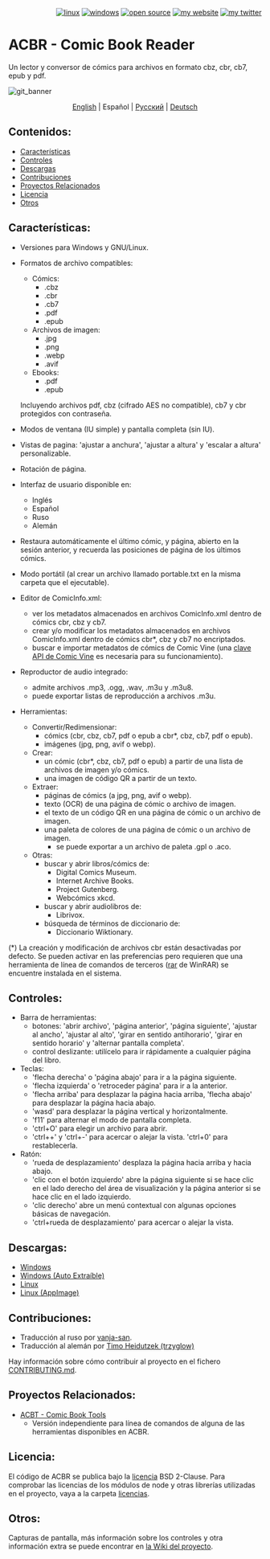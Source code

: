 <p align="right">  
  <a href="#downloads"><img src="https://user-images.githubusercontent.com/8535921/189104931-527ab8bc-8757-4e04-8150-5207d2077bb8.png" title="linux"></a>
  <a href="#downloads"><img src="https://user-images.githubusercontent.com/8535921/189104940-ade062d9-d2e0-4e08-83a4-f34cdb457025.png" title="windows"></a>
  <a href="#license"><img src="https://user-images.githubusercontent.com/8535921/189119543-b1f7cc20-bd0e-44e7-811a-c23b0ccdf767.png" title="open source"></a>
  <a href="http://www.binarynonsense.com/"><img src="https://user-images.githubusercontent.com/8535921/189104953-7ac2d4d1-7d36-483b-8cc9-3568d1cbf6e5.png" title="my website"></a>
  <a href="https://twitter.com/binarynonsense"><img src="https://user-images.githubusercontent.com/8535921/189104963-ae74d98e-ddb3-4068-8958-7028ecae2966.png" title="my twitter"></a>
</p>

# ACBR - Comic Book Reader

Un lector y conversor de cómics para archivos en formato cbz, cbr, cb7, epub y pdf.

![git_banner](https://github.com/binarynonsense/comic-book-reader/assets/8535921/a8a7f902-4445-4695-9bc0-bbae4cba78f2)

<p align="center">
  <a href="./README.en.md">English</a> |
  <span>Español</span> | 
  <a href="./README.ru.md">Русский</a> | 
  <a href="./README.de.md">Deutsch</a>
</p>

## Contenidos:

- [Características](#características)
- [Controles](#controles)
- [Descargas](#descargas)
- [Contribuciones](#contribuciones)
- [Proyectos Relacionados](#proyectos-relacionados)
- [Licencia](#licencia)
- [Otros](#otros)

## Características:

- Versiones para Windows y GNU/Linux.
- Formatos de archivo compatibles:

  - Cómics:
    - .cbz
    - .cbr
    - .cb7
    - .pdf
    - .epub
  - Archivos de imagen:
    - .jpg
    - .png
    - .webp
    - .avif
  - Ebooks:
    - .pdf
    - .epub

  Incluyendo archivos pdf, cbz (cifrado AES no compatible), cb7 y cbr protegidos con contraseña.

- Modos de ventana (IU simple) y pantalla completa (sin IU).
- Vistas de pagina: 'ajustar a anchura', 'ajustar a altura' y 'escalar a altura' personalizable.
- Rotación de página.
- Interfaz de usuario disponible en:
  - Inglés
  - Español
  - Ruso
  - Alemán
- Restaura automáticamente el último cómic, y página, abierto en la sesión anterior, y recuerda las posiciones de página de los últimos cómics.
- Modo portátil (al crear un archivo llamado portable.txt en la misma carpeta que el ejecutable).
- Editor de ComicInfo.xml:
  - ver los metadatos almacenados en archivos ComicInfo.xml dentro de cómics cbr, cbz y cb7.
  - crear y/o modificar los metadatos almacenados en archivos ComicInfo.xml dentro de cómics cbr*, cbz y cb7 no encriptados.
  - buscar e importar metadatos de cómics de Comic Vine (una [clave API de Comic Vine](https://comicvine.gamespot.com/api/) es necesaria para su funcionamiento).
- Reproductor de audio integrado:
  - admite archivos .mp3, .ogg, .wav, .m3u y .m3u8.
  - puede exportar listas de reproducción a archivos .m3u.
- Herramientas:
  - Convertir/Redimensionar:
    - cómics (cbr, cbz, cb7, pdf o epub a cbr*, cbz, cb7, pdf o epub).
    - imágenes (jpg, png, avif o webp).
  - Crear:
    - un cómic (cbr*, cbz, cb7, pdf o epub) a partir de una lista de archivos de imagen y/o cómics.
    - una imagen de código QR a partir de un texto.
  - Extraer:
    - páginas de cómics (a jpg, png, avif o webp).
    - texto (OCR) de una página de cómic o archivo de imagen.
    - el texto de un código QR en una página de cómic o un archivo de imagen.
    - una paleta de colores de una página de cómic o un archivo de imagen.
      - se puede exportar a un archivo de paleta .gpl o .aco.
  - Otras:
    - buscar y abrir libros/cómics de:
      - Digital Comics Museum.
      - Internet Archive Books.
      - Project Gutenberg.
      - Webcómics xkcd.
    - buscar y abrir audiolibros de:
      - Librivox.
    - búsqueda de términos de diccionario de:
      - Diccionario Wiktionary.

(*) La creación y modificación de archivos cbr están desactivadas por defecto. Se pueden activar en las preferencias pero requieren que una herramienta de línea de comandos de terceros ([rar](https://www.win-rar.com/cmd-shell-mode.html?&L=0) de WinRAR) se encuentre instalada en el sistema.

## Controles:

- Barra de herramientas:
  - botones: 'abrir archivo', 'página anterior', 'página siguiente', 'ajustar al ancho', 'ajustar al alto', 'girar en sentido antihorario', 'girar en sentido horario' y 'alternar pantalla completa'.
  - control deslizante: utilícelo para ir rápidamente a cualquier página del libro.
- Teclas:
  - 'flecha derecha' o 'página abajo' para ir a la página siguiente.
  - 'flecha izquierda' o 'retroceder página' para ir a la anterior.
  - 'flecha arriba' para desplazar la página hacia arriba, 'flecha abajo' para desplazar la página hacia abajo.
  - 'wasd' para desplazar la página vertical y horizontalmente.
  - 'f11' para alternar el modo de pantalla completa.
  - 'ctrl+O' para elegir un archivo para abrir.
  - 'ctrl++' y 'ctrl+-' para acercar o alejar la vista. 'ctrl+0' para restablecerla.
- Ratón:
  - 'rueda de desplazamiento' desplaza la página hacia arriba y hacia abajo.
  - 'clic con el botón izquierdo' abre la página siguiente si se hace clic en el lado derecho del área de visualización y la página anterior si se hace clic en el lado izquierdo.
  - 'clic derecho' abre un menú contextual con algunas opciones básicas de navegación.
  - 'ctrl+rueda de desplazamiento' para acercar o alejar la vista.

## Descargas:

- [Windows](https://github.com/binarynonsense/comic-book-reader/releases/latest/download/ACBR_Windows.zip)
- [Windows (Auto Extraíble)](https://github.com/binarynonsense/comic-book-reader/releases/latest/download/ACBR_Windows_SelfExtracting.exe)
- [Linux](https://github.com/binarynonsense/comic-book-reader/releases/latest/download/ACBR_Linux.zip)
- [Linux (AppImage)](https://github.com/binarynonsense/comic-book-reader/releases/latest/download/ACBR_Linux_AppImage.zip)

## Contribuciones:

- Traducción al ruso por [vanja-san](https://github.com/vanja-san).
- Traducción al alemán por [Timo Heidutzek (trzyglow)](https://github.com/trzyglow)

Hay información sobre cómo contribuir al proyecto en el fichero [CONTRIBUTING.md](../CONTRIBUTING.md).

## Proyectos Relacionados:

- [ACBT - Comic Book Tools](https://github.com/binarynonsense/comic-book-tools)
  - Versión independiente para línea de comandos de alguna de las herramientas disponibles en ACBR.

## Licencia:

El código de ACBR se publica bajo la [licencia](../LICENSE) BSD 2-Clause. Para comprobar las licencias de los módulos de node y otras librerías utilizadas en el proyecto, vaya a la carpeta [licencias](../licenses/).

## Otros:

Capturas de pantalla, más información sobre los controles y otra información extra se puede encontrar en [la Wiki del proyecto](https://github.com/binarynonsense/comic-book-reader/wiki). 
